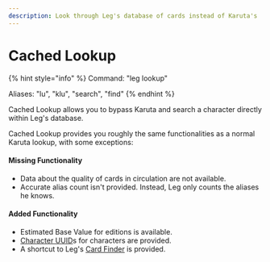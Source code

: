 ```yaml
---
description: Look through Leg's database of cards instead of Karuta's
---
```


# Cached Lookup

{% hint style="info" %}
Command: "leg lookup"

Aliases: "lu", "klu", "search", "find"
{% endhint %}

Cached Lookup allows you to bypass Karuta and search a character directly within Leg's database.

Cached Lookup provides you roughly the same functionalities as a normal Karuta lookup, with some exceptions:

#### Missing Functionality

* Data about the quality of cards in circulation are not available.
* Accurate alias count isn't provided. Instead, Leg only counts the aliases he knows.

#### Added Functionality

* Estimated Base Value for editions is available.
* [Character UUID](../../faq-frequently-asked-questions/whats-a-character-uuid.md)s for characters are provided.
* A shortcut to Leg's [Card Finder](card-finder.md) is provided.
